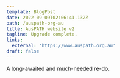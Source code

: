 ```yaml
---
template: BlogPost
date: 2022-09-09T02:06:41.132Z
path: /auspath-org-au
title: AusPATH website v2
tagline: Upgrade complete.
links:
  external: 'https://www.auspath.org.au'
draft: false
---
```

A long-awaited and much-needed re-do.
